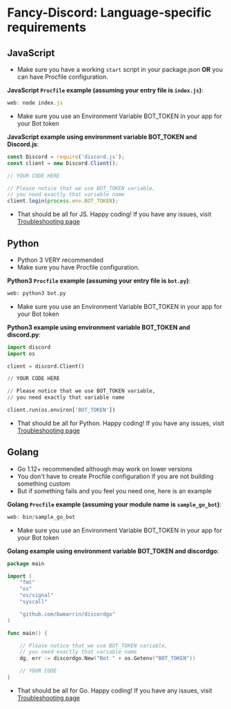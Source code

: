 # Fancy-Discord: Language-specific requirements

## JavaScript
- Make sure you have a working `start` script in your package.json **OR** you can have Procfile configuration.

**JavaScript `Procfile` example (assuming your entry file is `index.js`)**:
```js
web: node index.js
```
- Make sure you use an Environment Variable BOT_TOKEN in your app for your Bot token

**JavaScript example using environment variable BOT_TOKEN and Discord.js**:
```js
const Discord = require('discord.js');
const client = new Discord.Client();

// YOUR CODE HERE

// Please notice that we use BOT_TOKEN variable, 
// you need exactly that variable name
client.login(process.env.BOT_TOKEN);
```
- That should be all for JS. Happy coding! If you have any issues, visit [Troubleshooting page](/docs/troubleshooting) 



## Python
- Python 3 VERY recommended
- Make sure you have Procfile configuration.

**Python3 `Procfile` example (assuming your entry file is `bot.py`)**:
```python
web: python3 bot.py
```
- Make sure you use an Environment Variable BOT_TOKEN in your app for your Bot token

**Python3 example using environment variable BOT_TOKEN and discord.py**:
```python
import discord
import os

client = discord.Client()

// YOUR CODE HERE

// Please notice that we use BOT_TOKEN variable, 
// you need exactly that variable name

client.run(os.environ['BOT_TOKEN'])
```
- That should be all for Python. Happy coding! If you have any issues, visit [Troubleshooting page](/docs/troubleshooting) 



## Golang
- Go 1.12+ recommended although may work on lower versions
- You don't have to create Procfile configuration if you are not building something custom
- But if something fails and you feel you need one, here is an example

**Golang `Procfile` example (assuming your module name is `sample_go_bot`)**:
```go
web: bin/sample_go_bot
```
- Make sure you use an Environment Variable BOT_TOKEN in your app for your Bot token

**Golang example using environment variable BOT_TOKEN and discordgo**:
```go
package main

import (
	"fmt"
	"os"
	"os/signal"
	"syscall"

	"github.com/bwmarrin/discordgo"
)

func main() {

    // Please notice that we use BOT_TOKEN variable, 
    // you need exactly that variable name
	dg, err := discordgo.New("Bot " + os.Getenv("BOT_TOKEN"))

    // YOUR CODE
}
```
- That should be all for Go. Happy coding! If you have any issues, visit [Troubleshooting page](/docs/troubleshooting) 

